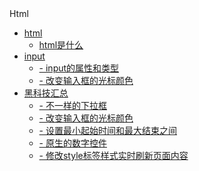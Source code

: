 <!-- <img class="logo" src="img/logo.png" /> -->

<div class="sideBarTitle">Html</div>

* [html ](base/#html)
    * [html是什么 ](base/#html是什么)
* [input ](input/#base)
    * [- input的属性和类型](input/#input的属性和类型)
    * [- 改变输入框的光标颜色 ](input/#改变输入框的光标颜色)
* [黑科技汇总 ](tech/#黑科技汇总)
    * [- 不一样的下拉框](tech/#不一样的下拉框)
    * [- 改变输入框的光标颜色](tech/#改变输入框的光标颜色)
    * [- 设置最小起始时间和最大结束之间](tech/#设置最小起始时间和最大结束之间)
    * [- 原生的数字控件](tech/#原生的数字控件)
    * [- 修改style标签样式实时刷新页面内容](tech/#修改style标签样式实时刷新页面内容)


